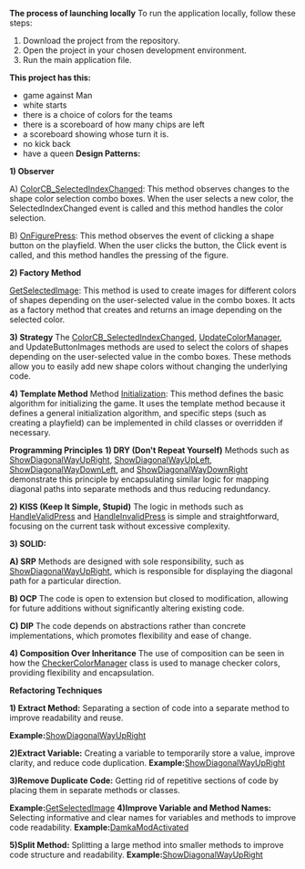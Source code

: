 **The process of launching locally**
To run the application locally, follow these steps:

1) Download the project from the repository.
2) Open the project in your chosen development environment.
3) Run the main application file.

**This project has this:**
- game against Man
- white starts
- there is a choice of colors for the teams
- there is a scoreboard of how many chips are left
- a scoreboard showing whose turn it is.
- no kick back
- have a queen
**Design Patterns:**

**1) Observer**

A) [ColorCB_SelectedIndexChanged](KPZ-LAB-06/CheckersGame/PrototypeCheckerGame.cs#L52): This method observes changes to the shape color selection combo boxes. When the user selects a new color, the SelectedIndexChanged event is called and this method handles the color selection.

B) [OnFigurePress](KPZ-LAB-06/CheckersGame/PrototypeCheckerGame.cs#L237): This method observes the event of clicking a shape button on the playfield. When the user clicks the button, the Click event is called, and this method handles the pressing of the figure.


**2) Factory Method**

[GetSelectedImage](KPZ-LAB-06/CheckersGame/PrototypeCheckerGame.cs#L64): This method is used to create images for different colors of shapes depending on the user-selected value in the combo boxes. It acts as a factory method that creates and returns an image depending on the selected color.


**3) Strategy**
The [ColorCB_SelectedIndexChanged](KPZ-LAB-06/CheckersGame/PrototypeCheckerGame.cs#L52), [UpdateColorManager](KPZ-LAB-06/CheckersGame/PrototypeCheckerGame.cs#L80), and UpdateButtonImages methods are used to select the colors of shapes depending on the user-selected value in the combo boxes. These methods allow you to easily add new shape colors without changing the underlying code.



**4) Template Method**
Method [Initialization](KPZ-LAB-06/CheckersGame/PrototypeCheckerGame.cs#L150): This method defines the basic algorithm for initializing the game. It uses the template method because it defines a general initialization algorithm, and specific steps (such as creating a playfield) can be implemented in child classes or overridden if necessary.



**Programming Principles**
**1) DRY (Don't Repeat Yourself)**
Methods such as [ShowDiagonalWayUpRight](KPZ-LAB-06/CheckersGame/PrototypeCheckerGame.cs#L348), [ShowDiagonalWayUpLeft](KPZ-LAB-06/CheckersGame/PrototypeCheckerGame.cs#L367), [ShowDiagonalWayDownLeft](KPZ-LAB-06/CheckersGame/PrototypeCheckerGame.cs#L386), and [ShowDiagonalWayDownRight](KPZ-LAB-06/CheckersGame/PrototypeCheckerGame.cs#L405) demonstrate this principle by encapsulating similar logic for mapping diagonal paths into separate methods and thus reducing redundancy.


**2) KISS (Keep It Simple, Stupid)**
The logic in methods such as [HandleValidPress](KPZ-LAB-06/CheckersGame/PrototypeCheckerGame.cs#L260) and [HandleInvalidPress](KPZ-LAB-06/CheckersGame/PrototypeCheckerGame.cs#L284) is simple and straightforward, focusing on the current task without excessive complexity.

**3) SOLID:**

**A) SRP**
Methods are designed with sole responsibility, such as [ShowDiagonalWayUpRight](KPZ-LAB-06/CheckersGame/PrototypeCheckerGame.cs#L348), which is responsible for displaying the diagonal path for a particular direction.

**B) OCP**
The code is open to extension but closed to modification, allowing for future additions without significantly altering existing code.

**C) DIP**
The code depends on abstractions rather than concrete implementations, which promotes flexibility and ease of change.


**4) Composition Over Inheritance**
The use of composition can be seen in how the [CheckerColorManager](KPZ-LAB-06/CheckersGame/CheckerColorManager.cs#L348) class is used to manage checker colors, providing flexibility and encapsulation.



**Refactoring Techniques**

**1) Extract Method:** Separating a section of code into a separate method to improve readability and reuse.

**Example:**[ShowDiagonalWayUpRight](KPZ-LAB-06/CheckersGame/CheckerColorManager.cs#L348) 

**2)Extract Variable:** Creating a variable to temporarily store a value, improve clarity, and reduce code duplication.
**Example:**[ShowDiagonalWayUpRight](KPZ-LAB-06/CheckersGame/CheckerColorManager.cs#L348) 

**3)Remove Duplicate Code:** Getting rid of repetitive sections of code by placing them in separate methods or classes.

**Example:**[GetSelectedImage](KPZ-LAB-06/CheckersGame/CheckerColorManager.cs#L64) 
**4)Improve Variable and Method Names:** Selecting informative and clear names for variables and methods to improve code readability.
**Example:**[DamkaModActivated](KPZ-LAB-06/CheckersGame/CheckerColorManager.cs#L643) 

**5)Split Method:** Splitting a large method into smaller methods to improve code structure and readability.
**Example:**[ShowDiagonalWayUpRight](KPZ-LAB-06/CheckersGame/CheckerColorManager.cs#L334) 



